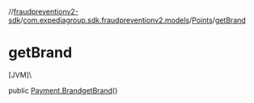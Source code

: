 //[fraudpreventionv2-sdk](../../../index.md)/[com.expediagroup.sdk.fraudpreventionv2.models](../index.md)/[Points](index.md)/[getBrand](get-brand.md)

# getBrand

[JVM]\

public [Payment.Brand](../-payment/-brand/index.md)[getBrand](get-brand.md)()
